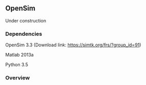 ## OpenSim

Under construction

### Dependencies

OpenSim 3.3 (Download link: https://simtk.org/frs/?group_id=91)

Matlab 2013a

Python 3.5

### Overview
